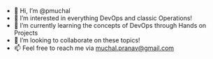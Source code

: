 - 👋 Hi, I’m @pmuchal
- 👀 I’m interested in everything DevOps and classic Operations!
- 🌱 I’m currently learning the concepts of DevOps through Hands on Projects
- 💞️ I’m looking to collaborate on these topics!
- 📫 Feel free to reach me via muchal.pranav@gmail.com

<!---
pmuchal/pmuchal is a ✨ special ✨ repository because its `README.md` (this file) appears on your GitHub profile.
You can click the Preview link to take a look at your changes.
--->

